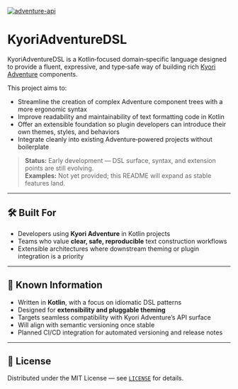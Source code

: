 [![adventure-api](https://img.shields.io/badge/dynamic/json?url=https://raw.githubusercontent.com/EventHorizonLab/KyoriAdventureDSL/master/gradle/versions.json&label=adventure%20api&query=$.adventure-api&color=blue)](https://github.com/KyoriPowered/adventure/releases/)
# KyoriAdventureDSL

KyoriAdventureDSL is a Kotlin‑focused domain‑specific language designed to provide a fluent, expressive, and type‑safe way of building rich [Kyori Adventure](https://github.com/KyoriPowered/adventure) components.

This project aims to:
- Streamline the creation of complex Adventure component trees with a more ergonomic syntax
- Improve readability and maintainability of text formatting code in Kotlin
- Offer an extensible foundation so plugin developers can introduce their own themes, styles, and behaviors
- Integrate cleanly into existing Adventure‑powered projects without boilerplate

> **Status:** Early development — DSL surface, syntax, and extension points are still evolving.  
> **Examples:** Not yet provided; this README will expand as stable features land.

---

## 🛠 Built For
- Developers using **Kyori Adventure** in Kotlin projects
- Teams who value **clear, safe, reproducible** text construction workflows
- Extensible architectures where downstream theming or plugin integration is a priority

---

## 📌 Known Information
- Written in **Kotlin**, with a focus on idiomatic DSL patterns
- Designed for **extensibility and pluggable theming**
- Targets seamless compatibility with Kyori Adventure’s API surface
- Will align with semantic versioning once stable
- Planned CI/CD integration for automated versioning and release notes

---

## 📄 License
Distributed under the MIT License — see [`LICENSE`](LICENSE) for details.
